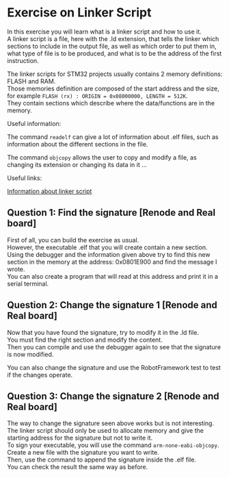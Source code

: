 # Exercise on Linker Script

In this exercise you will learn what is a linker script and how to use it.  
A linker script is a file, here with the .ld extension, that tells the linker which sections to include in the output file, as well as which order to put them in, what type of file is to be produced, and what is to be the address of the first instruction.  

The linker scripts for STM32 projects usually contains 2 memory definitions: FLASH and RAM.  
Those memories definition are composed of the start address and the size, for example `FLASH (rx) : ORIGIN = 0x08000000, LENGTH = 512K`.  
They contain sections which describe where the data/functions are in the memory.  

Useful information:

The command `readelf` can give a lot of information about .elf files, such as information about the different sections in the file.  

The command `objcopy` allows the user to copy and modify a file, as changing its extension or changing its data in it ...

Useful links:  

[Information about linker script](https://users.informatik.haw-hamburg.de/~krabat/FH-Labor/gnupro/5_GNUPro_Utilities/c_Using_LD/ldLinker_scripts.html)

## Question 1: Find the signature [Renode and Real board]

First of all, you can build the exercise as usual.  
However, the executable .elf that you will create contain a new section.  
Using the debugger and the information given above try to find this new section in the memory at the address: 0x0801E900 and find the message I wrote.  
You can also create a program that will read at this address and print it in a serial terminal.  

## Question 2: Change the signature 1 [Renode and Real board]

Now that you have found the signature, try to modify it in the .ld file.  
You must find the right section and modify the content.  
Then you can compile and use the debugger again to see that the signature is now modified.

You can also change the signature and use the RobotFramework test to test if the changes operate.  

## Question 3: Change the signature 2 [Renode and Real board]

The way to change the signature seen above works but is not interesting.  
The linker script should only be used to allocate memory and give the starting address for the signature but not to write it.  
To sign your executable, you will use the command `arm-none-eabi-objcopy`.  
Create a new file with the signature you want to write.  
Then, use the command to append the signature inside the .elf file.  
You can check the result the same way as before.  
